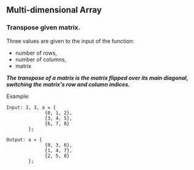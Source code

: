 ## Multi-dimensional Array

### Transpose given matrix.
Three values ​​are given to the input of the function: 
- number of rows, 
- number of columns,
- matrix

___The transpose of a matrix is the matrix flipped over its main diagonal, switching the matrix's row and column indices.___

Example:

    Input: 3, 3, a = {
                  {0, 1, 2}, 
                  {3, 4, 5}, 
                  {6, 7, 8}
            };

    Output: a = {
                  {0, 3, 6}, 
                  {1, 4, 7}, 
                  {2, 5, 8}
            };